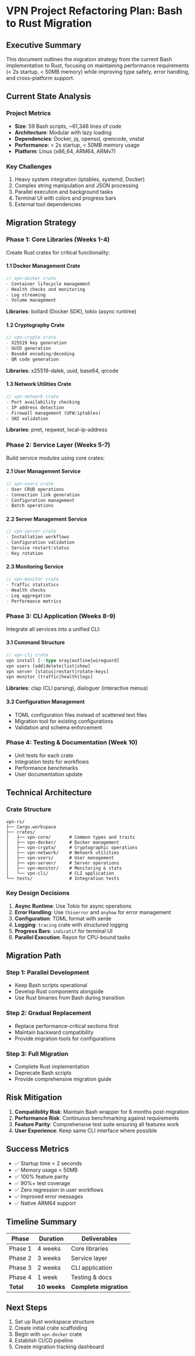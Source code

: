 # VPN Project Refactoring Plan: Bash to Rust Migration

## Executive Summary

This document outlines the migration strategy from the current Bash implementation to Rust, focusing on maintaining performance requirements (< 2s startup, < 50MB memory) while improving type safety, error handling, and cross-platform support.

## Current State Analysis

### Project Metrics
- **Size**: 59 Bash scripts, ~61,346 lines of code
- **Architecture**: Modular with lazy loading
- **Dependencies**: Docker, jq, openssl, qrencode, vnstat
- **Performance**: < 2s startup, < 50MB memory usage
- **Platform**: Linux (x86_64, ARM64, ARMv7)

### Key Challenges
1. Heavy system integration (iptables, systemd, Docker)
2. Complex string manipulation and JSON processing
3. Parallel execution and background tasks
4. Terminal UI with colors and progress bars
5. External tool dependencies

## Migration Strategy

### Phase 1: Core Libraries (Weeks 1-4)
Create Rust crates for critical functionality:

#### 1.1 Docker Management Crate
```rust
// vpn-docker crate
- Container lifecycle management
- Health checks and monitoring
- Log streaming
- Volume management
```
**Libraries**: bollard (Docker SDK), tokio (async runtime)

#### 1.2 Cryptography Crate
```rust
// vpn-crypto crate
- X25519 key generation
- UUID generation
- Base64 encoding/decoding
- QR code generation
```
**Libraries**: x25519-dalek, uuid, base64, qrcode

#### 1.3 Network Utilities Crate
```rust
// vpn-network crate
- Port availability checking
- IP address detection
- Firewall management (UFW/iptables)
- SNI validation
```
**Libraries**: pnet, reqwest, local-ip-address

### Phase 2: Service Layer (Weeks 5-7)
Build service modules using core crates:

#### 2.1 User Management Service
```rust
// vpn-users crate
- User CRUD operations
- Connection link generation
- Configuration management
- Batch operations
```

#### 2.2 Server Management Service
```rust
// vpn-server crate
- Installation workflows
- Configuration validation
- Service restart/status
- Key rotation
```

#### 2.3 Monitoring Service
```rust
// vpn-monitor crate
- Traffic statistics
- Health checks
- Log aggregation
- Performance metrics
```

### Phase 3: CLI Application (Weeks 8-9)
Integrate all services into a unified CLI:

#### 3.1 Command Structure
```rust
// vpn-cli crate
vpn install [--type xray|outline|wireguard]
vpn users [add|delete|list|show]
vpn server [status|restart|rotate-keys]
vpn monitor [traffic|health|logs]
```
**Libraries**: clap (CLI parsing), dialoguer (interactive menus)

#### 3.2 Configuration Management
- TOML configuration files instead of scattered text files
- Migration tool for existing configurations
- Validation and schema enforcement

### Phase 4: Testing & Documentation (Week 10)
- Unit tests for each crate
- Integration tests for workflows
- Performance benchmarks
- User documentation update

## Technical Architecture

### Crate Structure
```
vpn-rs/
├── Cargo.workspace
├── crates/
│   ├── vpn-core/       # Common types and traits
│   ├── vpn-docker/     # Docker management
│   ├── vpn-crypto/     # Cryptographic operations
│   ├── vpn-network/    # Network utilities
│   ├── vpn-users/      # User management
│   ├── vpn-server/     # Server operations
│   ├── vpn-monitor/    # Monitoring & stats
│   └── vpn-cli/        # CLI application
└── tests/              # Integration tests
```

### Key Design Decisions

1. **Async Runtime**: Use Tokio for async operations
2. **Error Handling**: Use `thiserror` and `anyhow` for error management
3. **Configuration**: TOML format with serde
4. **Logging**: `tracing` crate with structured logging
5. **Progress Bars**: `indicatif` for terminal UI
6. **Parallel Execution**: Rayon for CPU-bound tasks

## Migration Path

### Step 1: Parallel Development
- Keep Bash scripts operational
- Develop Rust components alongside
- Use Rust binaries from Bash during transition

### Step 2: Gradual Replacement
- Replace performance-critical sections first
- Maintain backward compatibility
- Provide migration tools for configurations

### Step 3: Full Migration
- Complete Rust implementation
- Deprecate Bash scripts
- Provide comprehensive migration guide

## Risk Mitigation

1. **Compatibility Risk**: Maintain Bash wrapper for 6 months post-migration
2. **Performance Risk**: Continuous benchmarking against requirements
3. **Feature Parity**: Comprehensive test suite ensuring all features work
4. **User Experience**: Keep same CLI interface where possible

## Success Metrics

- ✅ Startup time < 2 seconds
- ✅ Memory usage < 50MB
- ✅ 100% feature parity
- ✅ 90%+ test coverage
- ✅ Zero regression in user workflows
- ✅ Improved error messages
- ✅ Native ARM64 support

## Timeline Summary

| Phase | Duration | Deliverables |
|-------|----------|-------------|
| Phase 1 | 4 weeks | Core libraries |
| Phase 2 | 3 weeks | Service layer |
| Phase 3 | 2 weeks | CLI application |
| Phase 4 | 1 week | Testing & docs |
| **Total** | **10 weeks** | **Complete migration** |

## Next Steps

1. Set up Rust workspace structure
2. Create initial crate scaffolding
3. Begin with `vpn-docker` crate
4. Establish CI/CD pipeline
5. Create migration tracking dashboard